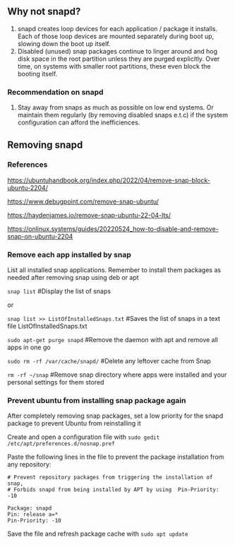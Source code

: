 
## Why not snapd?
1. snapd creates loop devices for each application / package it installs. Each of those loop devices are mounted separately during boot up, slowing down the boot up itself.
2. Disabled (unused) snap packages continue to linger around and hog disk space in the root partition unless they are purged explicitly. Over time, on systems with smaller root partitions, these even block the booting itself.

### Recommendation on snapd
1. Stay away from snaps as much as possible on low end systems. Or maintain them regularly (by removing disabled snaps e.t.c) if the system configuration can afford the inefficiences.

## Removing snapd

### References 

https://ubuntuhandbook.org/index.php/2022/04/remove-snap-block-ubuntu-2204/

https://www.debugpoint.com/remove-snap-ubuntu/
 
https://haydenjames.io/remove-snap-ubuntu-22-04-lts/

https://onlinux.systems/guides/20220524_how-to-disable-and-remove-snap-on-ubuntu-2204
 
### Remove each app installed by snap

List all installed snap applications. Remember to install them packages as needed after removing snap using deb or apt

`snap list` #Display the list of snaps

or

`snap list >> ListOfInstalledSnaps.txt` #Saves the list of snaps in a text file ListOfInstalledSnaps.txt

`sudo apt-get purge snapd` #Remove the daemon with apt and remove all apps in one go

`sudo rm -rf /var/cache/snapd/` #Delete any leftover cache from Snap

`rm -rf ~/snap` #Remove snap directory where apps were installed and your personal settings for them stored

### Prevent ubuntu from installing snap package again

After completely removing snap packages, set a low priority for the snapd package to prevent Ubuntu from reinstalling it

Create and open a configuration file with `sudo gedit /etc/apt/preferences.d/nosnap.pref`

Paste the following lines in the file to prevent the package installation from any repository:
```
# Prevent repository packages from triggering the installation of snap,
# Forbids snapd from being installed by APT by using  Pin-Priority: -10

Package: snapd
Pin: release a=*
Pin-Priority: -10
```
Save the file and refresh package cache with `sudo apt update`

